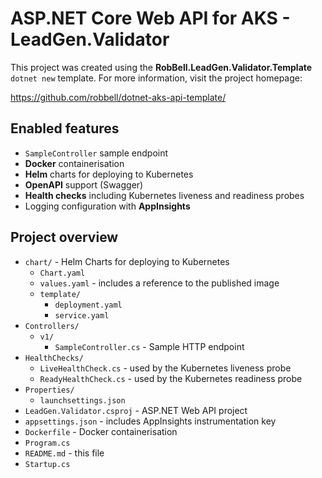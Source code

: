# ASP.NET Core Web API for AKS - LeadGen.Validator

This project was created using the **RobBell.LeadGen.Validator.Template** `dotnet new` template. For more information, visit the project homepage:

https://github.com/robbell/dotnet-aks-api-template/

## Enabled features

* `SampleController` sample endpoint
* **Docker** containerisation
* **Helm** charts for deploying to Kubernetes
* **OpenAPI** support (Swagger)
* **Health checks** including Kubernetes liveness and readiness probes
* Logging configuration with **AppInsights**

## Project overview

* `chart/` - Helm Charts for deploying to Kubernetes
    * `Chart.yaml`
    * `values.yaml` - includes a reference to the published image
    * `template/`
        * `deployment.yaml`
        * `service.yaml`
* `Controllers/`
    * `v1/`
        * `SampleController.cs` - Sample HTTP endpoint
* `HealthChecks/`
    * `LiveHealthCheck.cs` - used by the Kubernetes liveness probe
    * `ReadyHealthCheck.cs` - used by the Kubernetes readiness probe
* `Properties/`
    * `launchsettings.json`
* `LeadGen.Validator.csproj` - ASP.NET Web API project
* `appsettings.json` - includes AppInsights instrumentation key
* `Dockerfile` - Docker containerisation
* `Program.cs`
* `README.md` - this file
* `Startup.cs`

